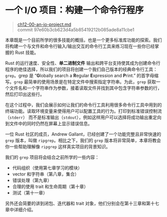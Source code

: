 # 一个 I/O 项目：构建一个命令行程序

> [ch12-00-an-io-project.md](https://github.com/rust-lang/book/blob/master/second-edition/src/ch12-00-an-io-project.md)
> <br>
> commit 97e60b3cb623d4a5b85419212b085ade8a11cbe1

本章既是一个目前所学的很多技能的概括，也是一个更多标准库功能的探索。我们将构建一个与文件和命令行输入/输出交互的命令行工具来练习现在一些你已经掌握的 Rust 技能。

Rust 的运行速度、安全性、**单二进制文件** 输出和跨平台支持使其成为创建命令行程序的绝佳选择，所以我们的项目将创建一个我们自己版本的经典命令行工具：`grep`。grep 是 “**G**lobally search a **R**egular **E**xpression and **P**rint.” 的首字母缩写。`grep` 最简单的使用场景是在特定文件中搜索指定字符串。为此，`grep` 获取一个文件名和一个字符串作为参数，接着读取文件并找到其中包含字符串参数的行，然后打印出这些行。

在这个过程中，我们会展示如何让我们的命令行工具利用很多命令行工具中用到的终端功能。读取环境变量来使得用户可以配置工具的行为。打印到标准错误控制流（`stderr`） 而不是标准输出（`stdout`），例如这样用户可以选择将成功输出重定向到文件中的同时仍然在屏幕上显示错误信息。

一位 Rust 社区的成员，Andrew Gallant，已经创建了一个功能完整且非常快速的 `grep` 版本，叫做 `ripgrep`。相比之下，我们的 `grep` 版本将非常简单，本章将教会你一些帮助理解像 `ripgrep` 这样真实项目的背景知识。

我们的 `grep` 项目将会结合之前所学的一些内容：

- 代码组织（使用第七章学习的模块）
- vector 和字符串（第八章，集合）
- 错误处理（第九章）
- 合理的使用 trait 和生命周期（第十章）
- 测试（第十一章）

另外还会简要的讲到闭包、迭代器和 trait 对象，他们分别会在第十三章和第十七章中详细介绍。
